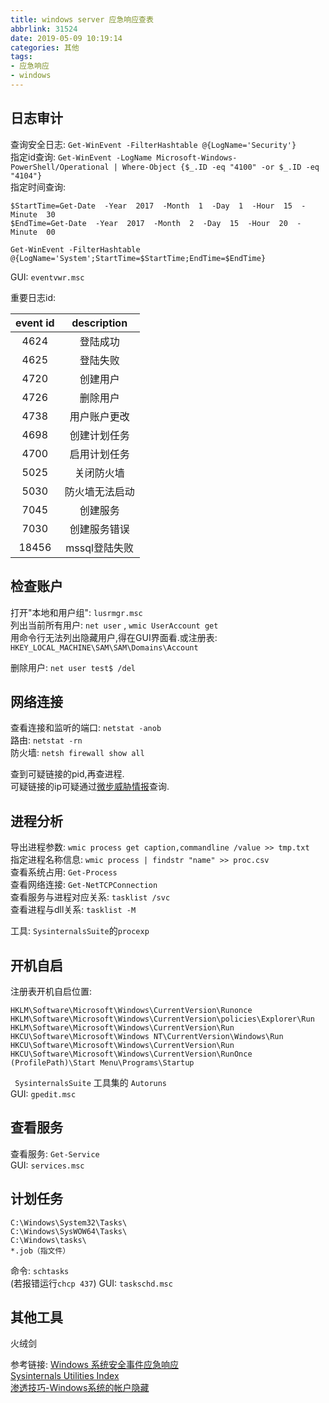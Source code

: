 ```yaml
---
title: windows server 应急响应查表
abbrlink: 31524
date: 2019-05-09 10:19:14
categories: 其他
tags: 
- 应急响应
- windows  
---
```


## 日志审计 
查询安全日志: `Get-WinEvent -FilterHashtable @{LogName='Security'}`   
指定id查询: `Get-WinEvent -LogName Microsoft-Windows-PowerShell/Operational | Where-Object {$_.ID -eq "4100" -or $_.ID -eq "4104"}`  
指定时间查询: 
```
$StartTime=Get-Date  -Year  2017  -Month  1  -Day  1  -Hour  15  -Minute  30
$EndTime=Get-Date  -Year  2017  -Month  2  -Day  15  -Hour  20  -Minute  00

Get-WinEvent -FilterHashtable @{LogName='System';StartTime=$StartTime;EndTime=$EndTime}
```
GUI: `eventvwr.msc`  

<style type="text/css">
	table {width: 50%;}
</style>

重要日志id: 

| event id | description |
| :--------: | :-----------: |
| 4624 | 登陆成功 |
| 4625 | 登陆失败 |
| 4720 | 创建用户 |
| 4726 | 删除用户 |
| 4738 | 用户账户更改 |
| 4698 | 创建计划任务 |
| 4700 | 启用计划任务 |
| 5025 | 关闭防火墙 |
| 5030 | 防火墙无法启动 |
| 7045 | 创建服务 |
| 7030 | 创建服务错误 |
| 18456 | mssql登陆失败 |  



## 检查账户  
打开"本地和用户组": `lusrmgr.msc`  
列出当前所有用户: `net user` , `wmic UserAccount get`  
用命令行无法列出隐藏用户,得在GUI界面看.或注册表: `HKEY_LOCAL_MACHINE\SAM\SAM\Domains\Account`  

删除用户: `net user test$ /del`

## 网络连接
查看连接和监听的端口: `netstat -anob`  
路由: `netstat -rn`  
防火墙: `netsh firewall show all`

查到可疑链接的pid,再查进程.  
可疑链接的ip可疑通过[微步威胁情报](https://x.threatbook.cn/)查询.  
## 进程分析
导出进程参数:  `wmic process get caption,commandline /value >> tmp.txt`  
指定进程名称信息:  `wmic process | findstr "name" >> proc.csv`  
查看系统占用: `Get-Process`    
查看网络连接: `Get-NetTCPConnection`  
查看服务与进程对应关系: `tasklist /svc`    
查看进程与dll关系: `tasklist -M`

工具: `SysinternalsSuite`的`procexp `

## 开机自启

注册表开机自启位置: 
```
HKLM\Software\Microsoft\Windows\CurrentVersion\Runonce
HKLM\Software\Microsoft\Windows\CurrentVersion\policies\Explorer\Run
HKLM\Software\Microsoft\Windows\CurrentVersion\Run
HKCU\Software\Microsoft\Windows NT\CurrentVersion\Windows\Run
HKCU\Software\Microsoft\Windows\CurrentVersion\Run
HKCU\Software\Microsoft\Windows\CurrentVersion\RunOnce
(ProfilePath)\Start Menu\Programs\Startup
```

` SysinternalsSuite` 工具集的 `Autoruns `  
GUI: `gpedit.msc`  
## 查看服务

查看服务: `Get-Service`  
GUI: `services.msc`  


## 计划任务 
```
C:\Windows\System32\Tasks\
C:\Windows\SysWOW64\Tasks\
C:\Windows\tasks\
*.job（指文件）
```

命令: `schtasks`  
(若报错运行`chcp 437`)
GUI: `taskschd.msc`


## 其他工具 
火绒剑

参考链接: 
[Windows 系统安全事件应急响应](https://xz.aliyun.com/t/2524)  
[Sysinternals Utilities Index](https://docs.microsoft.com/en-us/sysinternals/downloads/)  
[渗透技巧-Windows系统的帐户隐藏](https://3gstudent.github.io/3gstudent.github.io/%E6%B8%97%E9%80%8F%E6%8A%80%E5%B7%A7-Windows%E7%B3%BB%E7%BB%9F%E7%9A%84%E5%B8%90%E6%88%B7%E9%9A%90%E8%97%8F/)


